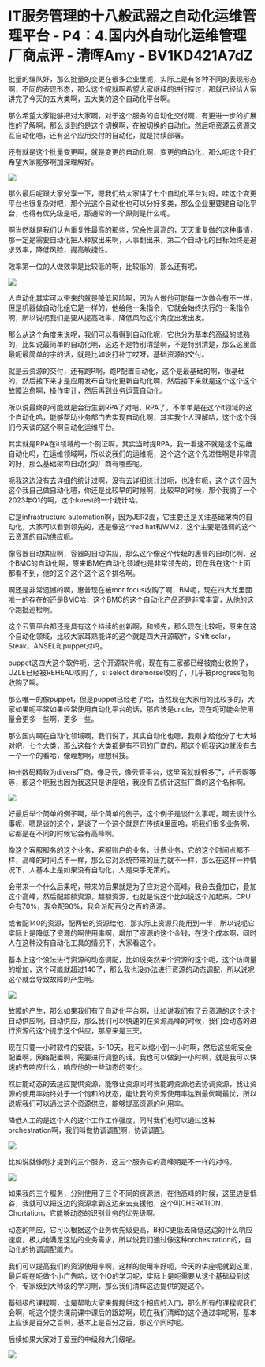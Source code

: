 # IT服务管理的十八般武器之自动化运维管理平台 - P4：4.国内外自动化运维管理厂商点评 - 清晖Amy - BV1KD421A7dZ

批量的编队好，那么批量的变更在很多企业里呢，实际上是有各种不同的表现形态啊，不同的表现形态，那么这个呢就啊希望大家继续的进行探讨，那就已经给大家讲完了今天的五大类啊，五大类的这个自动化平台啊。

那么希望大家能够把对大家啊，对于这个服务的自动化交付啊，有更进一步的扩展性的了解啊，那么谈到的是这个切换啊，在被切换的自动化，然后呃资源云资源交互自动化嗯，还有这个应用交付的自动化，就是持续部署。

还有就是这个批量变更啊，就是变更的自动化啊，变更的自动化，那么呃这个我们希望大家能够啊加深理解好。

![](img/78fc76256d56f9be7df70a68a89792d7_1.png)

那么最后呢跟大家分享一下，嗯我们给大家讲了七个自动化平台对吗，哇这个变更平台也很复杂对吧，那个光这个自动化也可以分好多类，那么企业里要建自动化平台，也得有优先级是吧，那通常的一个原则是什么呢。

啊当然就是我们认为重复性最高的那些，冗余性最高的，天天重复做的这种事情，那一定是需要自动化把人释放出来啊，人事翻出来，第二个自动化的目标始终是追求效率，降低风险，提高敏捷性。

效率第一位的人做效率是比较低的啊，比较低的，那么还有呢。

![](img/78fc76256d56f9be7df70a68a89792d7_3.png)

人自动化其实可以带来的就是降低风险啊，因为人做他可能每一次做会有不一样，但是机器做自动化组它是一样的，他给他一条指令，它就会始终执行的一条指令啊，所以说呢我们是要从提高效率，降低风险这个角度出发出发。

那么从这个角度来说呢，我们可以看得到自动化呢，它也分为基本的高级的成熟的，比如说最简单的自动化啊，这边不是特别清楚啊，不是特别清楚，那么这里面最呃最简单的字的话，就是比如说打补丁哎呀，基础资源的交付。

就是云资源的交付，还有跑P啊，跑P配置自动化，这个是最基础的啊，很基础的，然后接下来才是应用发布自动化更新自动化啊，然后接下来就是这个这个这个故障治愈啊，操作审计，然后再到业务运营自动化。

所以说最终的可能就是会衍生到RPA了对吧，RPA了，不单单是在这个it领域的这个自动化哈，能够帮助业务部门去实现自动化啊，其实我个人理解哈，这个这个我们今天谈的这个啊自动化运维平台。

其实就是RPA在it领域的一个例证啊，其实当时提RPA，我一看这不就是这个运维自动化吗，在运维领域啊，所以说我们的运维呃，这个这个这个先进性啊是非常高的好，那么基础架构自动化的厂商有哪些呢。

呃我这边没有去详细的统计过啊，没有去详细统计过呃，也没有呃，这个这个因为这个我自己做自动化嗯，你还是比较早的时候啊，比较早的时候，那个我摘了一个2023年Q1的啊，这个forest的一个统计哈。

它是infrastructure automation啊，因为JER2面，它主要还是关注基础架构的自动化，大家可以看到领先的，还是像这个red hat和WM2，这个主要是强调的这个云资源的自动供应呃。

像容器自动供应啊，容器的自动供应，那么这个像这个传统的惠普的自动化啊，这个BMC的自动化啊，原来IBM在自动化领域也是非常领先的，现在我在这个上面都看不到，他的这个这个这个这个排名啊。

啊还是非常遗憾的啊，惠普现在被mor focus收购了啊，BM呃，现在四大龙里面唯一的存在的还是BMC哈，这个BMC的这个自动化产品还是非常丰富，从他的这个跑批巡检啊。

这个云管平台都还是具有这个持续的创新啊，和领先，那么现在比较呃，原来在这个自动化领域，比较大家耳熟能详的这个就是四大开源软件，Shift solar，Steak，ANSEL和puppet对吗。

puppet这四大这个软件呃，这个开源软件呢，现在有三家都已经被商业收购了，UZLE已经被REHEAD收购了，sl select diremorse收购了，几乎被progress呃呃收购了啊。

那么唯一的像puppet，但是puppet已经老了哈，当然现在大家用的比较多的，大家如果呃平常如果经常使用自动化平台的话，那应该是uncle，现在呃可能会使用量会更多一些啊，更多一些。

那么国内啊在自动化领域啊，我们说了，其实自动化也嗯，我刚才给他分了七大域对吧，七个大类，那么这每个大类都是有不同的厂商的，那这个呃我这边就没有去一个一个的看哈，像理想啊，理想科技。

神州数码精致为divers厂商，像马云，像云管平台，这里面就就很多了，纤云啊等等，那这个呃我也因为我这只是讲座哈，我没有去统计这些厂商的这个名称啊。



![](img/78fc76256d56f9be7df70a68a89792d7_5.png)

好最后举个简单的例子啊，举个简单的例子，这个例子是谈什么事呢，啊去谈什么事呢，嗯是谈的这个，是谈了一个这个就是在传统it里面哈，呃我们很多业务啊，它都是在不同的时候它会有高峰啊。

像这个客服服务的这个业务，客服账户的业务，计费业务，它的这个时间点都不一样，高峰的时间点不一样，那么它对系统带来的压力就不一样，那么在这样一种情况下，人基本上是如果没有自动化，人是束手无策的。

会带来一个什么后果呢，带来的后果就是为了应对这个高峰，我会去叠加它，叠加这个高峰，然后配超额资源，超额资源，也就是说这个比如说这个加起来，CPU会有70%，我会配90%，我会派配百分之百的资源。

或者配140的资源，配两倍的资源给他，那实际上资源只能用到一半，所以说呢它实际上是降低了资源的啊使用率啊，增加了资源的这个金钱，在这个成本啊，同时人在这种没有自动化工具的情况下，大家看这个。

基本上这个没法进行资源的动态调配，比如说突然来个资源的这个呃，这个访问量的增加，这个可能就超过140了，那么我也没办法进行资源的动态调配，所以说呢这个就会导致故障的产生啊。



![](img/78fc76256d56f9be7df70a68a89792d7_7.png)

故障的产生，那么如果我们有了自动化平台啊，比如说我们有了云资源的这个这个自动供应啊，自动供应，那么我们可以快速的在资源高峰的时候，我们会动态的进行资源的这个提示这个供应，那原来是三天。

现在只要一小时软件的安装，5~10天，我可以缩小到一小时啊，然后这些呃安全配置啊，网络配置啊，需要进行调整的话，我也可以做到一小时啊，就是我可以快速的去响应什么，响应他的一些动态的变化。

然后能动态的去适应提供资源，能够让资源同时我能跨资源池去协调资源，我让资源的使用率始终处于一个饱和的状态，能让我的资源使用率达到最优啊最优，所以说呢我们可以通过这个资源供应，能够提高资源的利用率。

降低人工的是这个人的这个工作工作强度，同时我们也可以通过这种orchestration啊，我们叫做协调调配啊，协调调配。



![](img/78fc76256d56f9be7df70a68a89792d7_9.png)

比如说就像刚才提到的三个服务，这三个服务它的高峰期是不一样的对吗。

![](img/78fc76256d56f9be7df70a68a89792d7_11.png)

如果我的三个服务，分别使用了三个不同的资源池，在他高峰的时候，这里边是低谷，我就可以把这边的资源拿到这边来去支援他，这个叫CHERATION，Chortation，它能够动态的识别业务的优先级啊。

动态的响应，它可以根据这个业务优先级更高，B和C更低去降低这边的什么响应速度，极力地满足这边的业务需求，所以说我们通过像这种orchestration的，自动化的协调调配能力。

我们可以提高我们的资源使用率啊，这样的使用率好呃，今天的讲座呢就到这里，最后呢在呃做个小广告哈，这个IO的学习呢，实际上是呃需要从这个基础级到这个，专家级到大师级的学习啊，那么我们清辉这边提供的是这个。

基础级的课程啊，也是帮助大家来提提供这个相应的入门，那么所有的课程呢我们会啊，呃这个提供课前课中课后的跟踪啊，现在我们清辉的这个通过率呢啊，基本上应该是百分之百啊，基本上是百分之百，那这个同时呢。

后续如果大家对于爱豆的中级和大升级呢。

![](img/78fc76256d56f9be7df70a68a89792d7_13.png)
